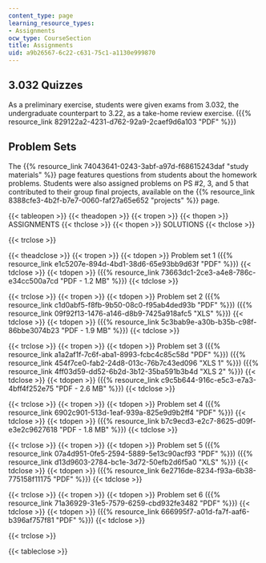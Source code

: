 ```yaml
---
content_type: page
learning_resource_types:
- Assignments
ocw_type: CourseSection
title: Assignments
uid: a9b26567-6c22-c631-75c1-a1130e999870
---
```


3.032 Quizzes
-------------

As a preliminary exercise, students were given exams from 3.032, the undergraduate counterpart to 3.22, as a take-home review exercise. ({{% resource_link 829122a2-4231-d762-92a9-2caef9d6a103 "PDF" %}})

Problem Sets
------------

The {{% resource_link 74043641-0243-3abf-a97d-f68615243daf "study materials" %}} page features questions from students about the homework problems. Students were also assigned problems on PS #2, 3, and 5 that contributed to their group final projects, available on the {{% resource_link 8388cfe3-4b2f-b7e7-0060-faf27a65e652 "projects" %}} page.

{{< tableopen >}}
{{< theadopen >}}
{{< tropen >}}
{{< thopen >}}
ASSIGNMENTS
{{< thclose >}}
{{< thopen >}}
SOLUTIONS
{{< thclose >}}

{{< trclose >}}

{{< theadclose >}}
{{< tropen >}}
{{< tdopen >}}
Problem set 1 ({{% resource_link e1c5207e-894d-4bd1-38d6-65e93bb9d63f "PDF" %}})
{{< tdclose >}}
{{< tdopen >}}
({{% resource_link 73663dc1-2ce3-a4e8-786c-e34cc500a7cd "PDF - 1.2 MB" %}})
{{< tdclose >}}

{{< trclose >}}
{{< tropen >}}
{{< tdopen >}}
Problem set 2 ({{% resource_link c1d0abf5-f8fb-9b50-08c0-f95ab4ded93b "PDF" %}}) ({{% resource_link 09f92f13-1476-a146-d8b9-7425a918afc5 "XLS" %}})
{{< tdclose >}}
{{< tdopen >}}
({{% resource_link 5c3bab9e-a30b-b35b-c98f-86bbe3074b23 "PDF - 1.9 MB" %}})
{{< tdclose >}}

{{< trclose >}}
{{< tropen >}}
{{< tdopen >}}
Problem set 3 ({{% resource_link a1a2af1f-7c6f-aba1-8993-fcbc4c85c58d "PDF" %}}) ({{% resource_link 454f7ce0-fab2-24d8-013c-76b7c43ed096 "XLS 1" %}}) ({{% resource_link 4ff03d59-dd52-6b2d-3b12-35ba591b3b4d "XLS 2" %}})
{{< tdclose >}}
{{< tdopen >}}
({{% resource_link c9c5b644-916c-e5c3-e7a3-4bff4f252e75 "PDF - 2.6 MB" %}})
{{< tdclose >}}

{{< trclose >}}
{{< tropen >}}
{{< tdopen >}}
Problem set 4 ({{% resource_link 6902c901-513d-1eaf-939a-825e9d9b2ff4 "PDF" %}})
{{< tdclose >}}
{{< tdopen >}}
({{% resource_link b7c9ecd3-e2c7-8625-d09f-e3e2c9627618 "PDF - 1.8 MB" %}})
{{< tdclose >}}

{{< trclose >}}
{{< tropen >}}
{{< tdopen >}}
Problem set 5 ({{% resource_link 07a4d951-0fe5-2594-5889-5e13c90acf93 "PDF" %}}) ({{% resource_link d13d9603-2784-bc1e-3d72-50efb2d6f5a0 "XLS" %}})
{{< tdclose >}}
{{< tdopen >}}
({{% resource_link 6e2716de-8234-f93a-6b38-775158f11175 "PDF" %}})
{{< tdclose >}}

{{< trclose >}}
{{< tropen >}}
{{< tdopen >}}
Problem set 6 ({{% resource_link 71a36929-31e5-7579-6259-cbd932fe3482 "PDF" %}})
{{< tdclose >}}
{{< tdopen >}}
({{% resource_link 666995f7-a01d-fa7f-aaf6-b396af757f81 "PDF" %}})
{{< tdclose >}}

{{< trclose >}}

{{< tableclose >}}